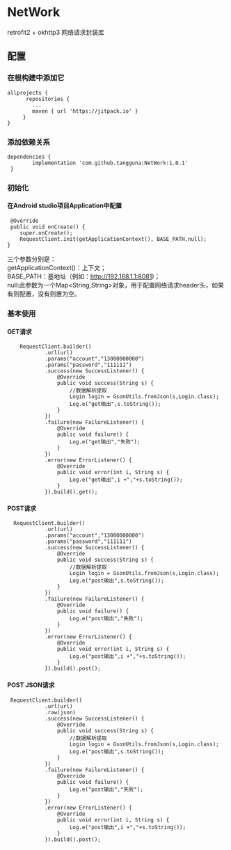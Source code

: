 # NetWork
retrofit2 + okhttp3 网络请求封装库
## 配置
### 在根构建中添加它
    allprojects {
		  repositories {
		  	...
		  	maven { url 'https://jitpack.io' }
		 }
	}
  
### 添加依赖关系
    dependencies {
	        implementation 'com.github.tangguna:NetWork:1.0.1'
	 }

### 初始化
#### 在Android studio项目Application中配置
     @Override
     public void onCreate() {
        super.onCreate();
        RequestClient.init(getApplicationContext(), BASE_PATH,null);
    }
三个参数分别是：<br>
getApplicationContext()：上下文；<br>
BASE_PATH：基地址（例如：http://192.168.1.1:8081)；<br>
null:此参数为一个Map<String,String>对象，用于配置网络请求header头，如果有则配置，没有则置为空。<br>

### 基本使用
#### GET请求
        RequestClient.builder()
                .url(url)
                .params("account","13000000000")
                .params("password","111111")
                .success(new SuccessListener() {
                    @Override
                    public void success(String s) {
                        //数据解析提取
                        Login login = GsonUtils.fromJson(s,Login.class);
                        Log.e("get输出",s.toString());
                    }
                })
                .failure(new FailureListener() {
                    @Override
                    public void failure() {
                        Log.e("get输出","失败");
                    }
                })
                .error(new ErrorListener() {
                    @Override
                    public void error(int i, String s) {
                        Log.e("get输出",i +","+s.toString());
                    }
                }).build().get();
		
		
#### POST请求
      RequestClient.builder()
                .url(url)
                .params("account","13000000000")
                .params("password","111111")
                .success(new SuccessListener() {
                    @Override
                    public void success(String s) {
                        //数据解析提取
                        Login login = GsonUtils.fromJson(s,Login.class);
                        Log.e("post输出",s.toString());
                    }
                })
                .failure(new FailureListener() {
                    @Override
                    public void failure() {
                        Log.e("post输出","失败");
                    }
                })
                .error(new ErrorListener() {
                    @Override
                    public void error(int i, String s) {
                        Log.e("post输出",i +","+s.toString());
                    }
                }).build().post();
		
		
		
#### POST JSON请求
     RequestClient.builder()
                .url(url)
                .raw(json)
                .success(new SuccessListener() {
                    @Override
                    public void success(String s) {
                        //数据解析提取
                        Login login = GsonUtils.fromJson(s,Login.class);
                        Log.e("post输出",s.toString());
                    }
                })
                .failure(new FailureListener() {
                    @Override
                    public void failure() {
                        Log.e("post输出","失败");
                    }
                })
                .error(new ErrorListener() {
                    @Override
                    public void error(int i, String s) {
                        Log.e("post输出",i +","+s.toString());
                    }
                }).build().post();
